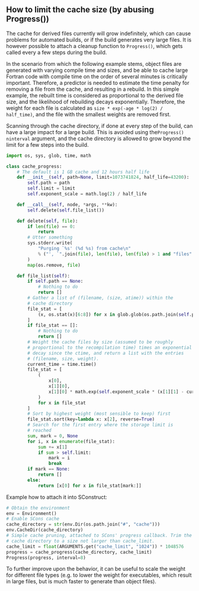 ## How to limit the cache size (by abusing Progress())

The cache for derived files currently will grow indefinitely, which can cause problems for automated builds, or if the build generates very large files. It is however possible to attach a cleanup function to `Progress()`, which gets called every a few steps during the build.

In the scenario from which the following example stems, object files are generated with varying compile time and sizes, and be able to cache large Fortran code with compile time on the order of several minutes is critically important. Therefore, a predictor is needed to estimate the time penalty for removing a file from the cache, and resulting in a rebuild. In this simple example, the rebuilt time is considered as proportional to the derived file size, and the likelihood of rebuilding decays exponentially. Therefore, the weight for each file is calculated as `size * exp(-age * log(2) / half_time)`, and the file with the smallest weights are removed first.

Scanning through the cache directory, if done at every step of the build, can have a large impact for a large build. This is avoided using the`Progress()` `ninterval` argument, and the cache directory is allowed to grow beyond the limit for a few steps into the build.

```py
import os, sys, glob, time, math

class cache_progress:
    # The default is 1 GB cache and 12 hours half life
    def __init__(self, path=None, limit=1073741824, half_life=43200):
        self.path = path
        self.limit = limit
        self.exponent_scale = math.log(2) / half_life

    def __call__(self, node, *args, **kw):
        self.delete(self.file_list())

    def delete(self, file):
        if len(file) == 0:
            return
        # Utter something
        sys.stderr.write(
            "Purging `%s' (%d %s) from cache\n"
            % ("', `".join(file), len(file), len(file) > 1 and "files" or "file")
        )
        map(os.remove, file)

    def file_list(self):
        if self.path == None:
            # Nothing to do
            return []
        # Gather a list of (filename, (size, atime)) within the
        # cache directory
        file_stat = [
            (x, os.stat(x)[6:8]) for x in glob.glob(os.path.join(self.path, "*", "*"))
        ]
        if file_stat == []:
            # Nothing to do
            return []
        # Weight the cache files by size (assumed to be roughly
        # proportional to the recompilation time) times an exponential
        # decay since the ctime, and return a list with the entries
        # (filename, size, weight).
        current_time = time.time()
        file_stat = [
            (
                x[0],
                x[1][0],
                x[1][0] * math.exp(self.exponent_scale * (x[1][1] - current_time)),
            )
            for x in file_stat
        ]
        # Sort by highest weight (most sensible to keep) first
        file_stat.sort(key=lambda x: x[2], reverse=True)
        # Search for the first entry where the storage limit is
        # reached
        sum, mark = 0, None
        for i, x in enumerate(file_stat):
            sum += x[1]
            if sum > self.limit:
                mark = i
                break
        if mark == None:
            return []
        else:
            return [x[0] for x in file_stat[mark:]]
```
Example how to attach it into SConstruct:


```py
# Obtain the environment
env = Environment()
# Enable SCons cache
cache_directory = str(env.Dir(os.path.join("#", "cache")))
env.CacheDir(cache_directory)
# Simple cache pruning, attached to SCons' progress callback. Trim the
# cache directory to a size not larger than cache_limit.
cache_limit = float(ARGUMENTS.get("cache_limit", "1024")) * 1048576
progress = cache_progress(cache_directory, cache_limit)
Progress(progress, interval=8)
```
To further improve upon the behavior, it can be useful to scale the weight for different file types (e.g. to lower the weight for executables, which result in large files, but is much faster to generate than object files).

